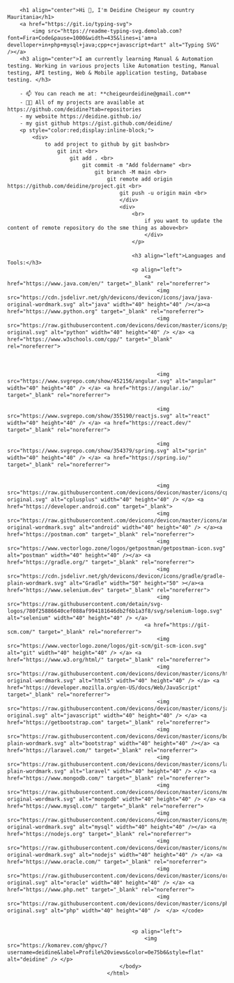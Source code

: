 <html>
    <body>


        <h1 align="center">Hi 👋, I'm Deidine Cheigeur my country Mauritania</h1>
        <a href="https://git.io/typing-svg">
            <img src="https://readme-typing-svg.demolab.com?font=Fira+Code&pause=1000&width=435&lines=i'am+a develloper+in+php+mysql+java;cpp+c+javascript+dart" alt="Typing SVG" /></a>
        <h3 align="center">I am currently learning Manual & Automation testing. Working in various projects like Automation testing, Manual testing, API testing, Web & Mobile application testing, Database testing. </h3>
 
        - 📫 You can reach me at: **cheigeurdeidine@gmail.com**
        - 👨‍💻 All of my projects are available at https://github.com/deidine?tab=repositories
        - my website https://deidine.github.io/
        - my gist github https://gist.github.com/deidine/
        <p style="color:red;display:inline-block;">
            <div>
                to add project to github by git bash<br>
                    git init <br>
                        git add . <br>
                            git commit -m "Add foldername" <br>
                                git branch -M main <br>
                                    git remote add origin https://github.com/deidine/project.git <br>
                                        git push -u origin main <br>
                                        </div>
                                        <div>
                                            <br>
                                                if you want to update the content of remote repository do the sme thing as above<br>
                                                </div>
                                            </p>

                                            <h3 align="left">Languages and Tools:</h3>
                                            <p align="left">
                                                <a href="https://www.java.com/en/" target="_blank" rel="noreferrer">
                                                    <img src="https://cdn.jsdelivr.net/gh/devicons/devicon/icons/java/java-original-wordmark.svg" alt="java" width="40" height="40" /></a><a href="https://www.python.org" target="_blank" rel="noreferrer">
                                                    <img src="https://raw.githubusercontent.com/devicons/devicon/master/icons/python/python-original.svg" alt="python" width="40" height="40" /> </a> <a href="https://www.w3schools.com/cpp/" target="_blank" rel="noreferrer">



                                                    <img src="https://www.svgrepo.com/show/452156/angular.svg" alt="angular" width="40" height="40" /> </a> <a href="https://angular.io/" target="_blank" rel="noreferrer">

                                                    <img src="https://www.svgrepo.com/show/355190/reactjs.svg" alt="react" width="40" height="40" /> </a> <a href="https://react.dev/" target="_blank" rel="noreferrer">

                                                    <img src="https://www.svgrepo.com/show/354379/spring.svg" alt="sprin" width="40" height="40" /> </a> <a href="https://spring.io/" target="_blank" rel="noreferrer">


                                                    <img src="https://raw.githubusercontent.com/devicons/devicon/master/icons/cplusplus/cplusplus-original.svg" alt="cplusplus" width="40" height="40" /> </a> <a href="https://developer.android.com" target="_blank">
                                                    <img src="https://raw.githubusercontent.com/devicons/devicon/master/icons/android/android-original-wordmark.svg" alt="android" width="40" height="40" /> </a><a href="https://postman.com" target="_blank" rel="noreferrer">
                                                    <img src="https://www.vectorlogo.zone/logos/getpostman/getpostman-icon.svg" alt="postman" width="40" height="40" /></a> <a href="https://gradle.org/" target="_blank" rel="noreferrer">
                                                    <img src="https://cdn.jsdelivr.net/gh/devicons/devicon/icons/gradle/gradle-plain-wordmark.svg" alt="Gradle" width="50" height="50" ></a><a href="https://www.selenium.dev" target="_blank" rel="noreferrer">
                                                    <img src="https://raw.githubusercontent.com/detain/svg-logos/780f25886640cef088af994181646db2f6b1a3f8/svg/selenium-logo.svg" alt="selenium" width="40" height="40" /> </a>
                                                <a href="https://git-scm.com/" target="_blank" rel="noreferrer">
                                                    <img src="https://www.vectorlogo.zone/logos/git-scm/git-scm-icon.svg" alt="git" width="40" height="40" /> </a> <a href="https://www.w3.org/html/" target="_blank" rel="noreferrer">
                                                    <img src="https://raw.githubusercontent.com/devicons/devicon/master/icons/html5/html5-original-wordmark.svg" alt="html5" width="40" height="40" /> </a> <a href="https://developer.mozilla.org/en-US/docs/Web/JavaScript" target="_blank" rel="noreferrer">
                                                    <img src="https://raw.githubusercontent.com/devicons/devicon/master/icons/javascript/javascript-original.svg" alt="javascript" width="40" height="40" /> </a> <a href="https://getbootstrap.com" target="_blank" rel="noreferrer">
                                                    <img src="https://raw.githubusercontent.com/devicons/devicon/master/icons/bootstrap/bootstrap-plain-wordmark.svg" alt="bootstrap" width="40" height="40" /></a> <a href="https://laravel.com/" target="_blank" rel="noreferrer">
                                                    <img src="https://raw.githubusercontent.com/devicons/devicon/master/icons/laravel/laravel-plain-wordmark.svg" alt="laravel" width="40" height="40" /> </a> <a href="https://www.mongodb.com/" target="_blank" rel="noreferrer">
                                                    <img src="https://raw.githubusercontent.com/devicons/devicon/master/icons/mongodb/mongodb-original-wordmark.svg" alt="mongodb" width="40" height="40" /> </a> <a href="https://www.mysql.com/" target="_blank" rel="noreferrer">
                                                    <img src="https://raw.githubusercontent.com/devicons/devicon/master/icons/mysql/mysql-original-wordmark.svg" alt="mysql" width="40" height="40" /></a> <a href="https://nodejs.org" target="_blank" rel="noreferrer">
                                                    <img src="https://raw.githubusercontent.com/devicons/devicon/master/icons/nodejs/nodejs-original-wordmark.svg" alt="nodejs" width="40" height="40" /> </a> <a href="https://www.oracle.com/" target="_blank" rel="noreferrer">
                                                    <img src="https://raw.githubusercontent.com/devicons/devicon/master/icons/oracle/oracle-original.svg" alt="oracle" width="40" height="40" /> </a> <a href="https://www.php.net" target="_blank" rel="noreferrer">
                                                    <img src="https://raw.githubusercontent.com/devicons/devicon/master/icons/php/php-original.svg" alt="php" width="40" height="40" />  </a> </code>


                                            <p align="left">
                                                <img src="https://komarev.com/ghpvc/?username=deidine&label=Profile%20views&color=0e75b6&style=flat" alt="deidine" /> </p>
                                        </body>
                                    </html>
